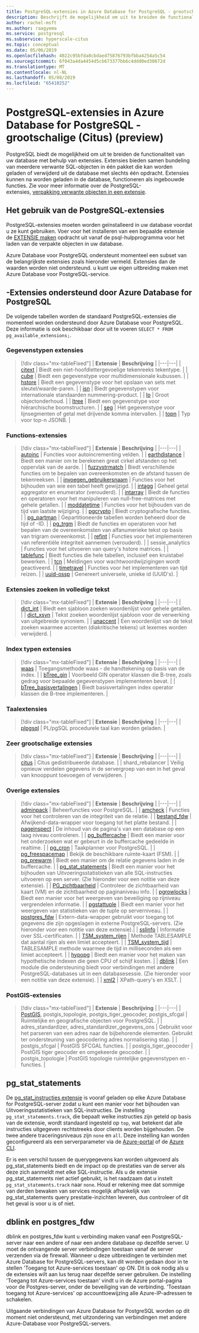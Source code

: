 ```yaml
---
title: PostgreSQL-extensies in Azure Database for PostgreSQL - grootschalige (Citus) (preview)
description: Beschrijft de mogelijkheid om uit te breiden de functionaliteit van uw database met behulp van uitbreidingen in Azure Database voor PostgreSQL.
author: rachel-msft
ms.author: raagyema
ms.service: postgresql
ms.subservice: hyperscale-citus
ms.topic: conceptual
ms.date: 05/06/2019
ms.openlocfilehash: 4022c95bfda8cbdaed75876793bfbba4254a5c54
ms.sourcegitcommit: 6f043a4da4454d5cb673377bb6c4ddd0ed30672d
ms.translationtype: MT
ms.contentlocale: nl-NL
ms.lasthandoff: 05/08/2019
ms.locfileid: "65410252"
---
```

# <a name="postgresql-extensions-in-azure-database-for-postgresql---hyperscale-citus-preview"></a>PostgreSQL-extensies in Azure Database for PostgreSQL - grootschalige (Citus) (preview)

PostgreSQL biedt de mogelijkheid om uit te breiden de functionaliteit van uw database met behulp van extensies. Extensies bieden samen bundeling van meerdere verwante SQL-objecten in één pakket die kan worden geladen of verwijderd uit de database met slechts één opdracht. Extensies kunnen na worden geladen in de database, functioneren als ingebouwde functies. Zie voor meer informatie over de PostgreSQL-extensies, [verpakking verwante objecten in een extensie](https://www.postgresql.org/docs/9.6/static/extend-extensions.html).

## <a name="how-to-use-postgresql-extensions"></a>Het gebruik van de PostgreSQL-extensies

PostgreSQL-extensies moeten worden geïnstalleerd in uw database voordat u ze kunt gebruiken. Voer voor het installeren van een bepaalde extensie de [EXTENSIE maken](https://www.postgresql.org/docs/9.6/static/sql-createextension.html) opdracht uit vanaf de psql-hulpprogramma voor het laden van de verpakte objecten in uw database.

Azure Database voor PostgreSQL ondersteunt momenteel een subset van de belangrijkste extensies zoals hieronder vermeld. Extensies dan de waarden worden niet ondersteund. u kunt uw eigen uitbreiding maken met Azure Database voor PostgreSQL-service.

## <a name="extensions-supported-by-azure-database-for-postgresql"></a>-Extensies ondersteund door Azure Database for PostgreSQL

De volgende tabellen worden de standaard PostgreSQL-extensies die momenteel worden ondersteund door Azure Database voor PostgreSQL. Deze informatie is ook beschikbaar door uit te voeren `SELECT * FROM pg_available_extensions;`.

### <a name="data-types-extensions"></a>Gegevenstypen extensies

> [!div class="mx-tableFixed"]
> | **Extensie** | **Beschrijving** |
> |---|---|
> | [citext](https://www.postgresql.org/docs/9.6/static/citext.html) | Biedt een niet-hoofdlettergevoelige tekenreeks tekentype. |
> | [cube](https://www.postgresql.org/docs/9.6/static/cube.html) | Biedt een gegevenstype voor multidimensionale kubussen. |
> | [hstore](https://www.postgresql.org/docs/9.6/static/hstore.html) | Biedt een gegevenstype voor het opslaan van sets met sleutel/waarde-paren. |
> | [isn](https://www.postgresql.org/docs/9.6/static/isn.html) | Biedt gegevenstypen voor internationale standaarden nummering-product. |
> | [lo](https://www.postgresql.org/docs/current/lo.html) | Groot objectonderhoud. |
> | [ltree](https://www.postgresql.org/docs/9.6/static/ltree.html) | Biedt een gegevenstype voor hiërarchische boomstructuren. |
> | [seg](https://www.postgresql.org/docs/current/seg.html) | Het gegevenstype voor lijnsegmenten of getal met drijvende komma intervallen. |
> | [topn](https://github.com/citusdata/postgresql-topn/) | Typ voor top-n JSONB. |

### <a name="functions-extensions"></a>Functions-extensies

> [!div class="mx-tableFixed"]
> | **Extensie** | **Beschrijving** |
> |---|---|
> | [autoinc](https://www.postgresql.org/docs/current/contrib-spi.html#id-1.11.7.45.7) | Functies voor autoincrementing velden. |
> | [earthdistance](https://www.postgresql.org/docs/9.6/static/earthdistance.html) | Biedt een manier om te berekenen great cirkel afstanden op het oppervlak van de aarde. |
> | [fuzzystrmatch](https://www.postgresql.org/docs/9.6/static/fuzzystrmatch.html) | Biedt verschillende functies om te bepalen van overeenkomsten en de afstand tussen de tekenreeksen. |
> | [invoegen\_gebruikersnaam](https://www.postgresql.org/docs/current/contrib-spi.html#id-1.11.7.45.8) | Functies voor het bijhouden van wie een tabel heeft gewijzigd. |
> | [intagg](https://www.postgresql.org/docs/current/intagg.html) | Geheel getal aggregator en enumerator (verouderd). |
> | [intarray](https://www.postgresql.org/docs/9.6/static/intarray.html) | Biedt de functies en operatoren voor het manipuleren van null-free-matrices met gehele getallen. |
> | [moddatetime](https://www.postgresql.org/docs/current/contrib-spi.html#id-1.11.7.45.9) | Functies voor het bijhouden van de tijd van laatste wijziging. |
> | [pgcrypto](https://www.postgresql.org/docs/9.6/static/pgcrypto.html) | Biedt cryptografische functies. |
> | [pg\_partman](https://pgxn.org/dist/pg_partman/doc/pg_partman.html) | Gepartitioneerde tabellen worden beheerd door de tijd of -ID. |
> | [pg\_trgm](https://www.postgresql.org/docs/9.6/static/pgtrgm.html) | Biedt de functies en operatoren voor het bepalen van de overeenkomsten van alfanumerieke tekst op basis van trigram overeenkomst. |
> | [refint](https://www.postgresql.org/docs/current/contrib-spi.html#id-1.11.7.45.5) | Functies voor het implementeren van referentiële integriteit aannemen (verouderd). |
> | sessie\_analytics | Functies voor het uitvoeren van query's hstore matrices. |
> | [tablefunc](https://www.postgresql.org/docs/9.6/static/tablefunc.html) | Biedt functies die hele tabellen, inclusief een kruistabel bewerken. |
> | [tcn](https://www.postgresql.org/docs/current/tcn.html) | Meldingen voor wachtwoordwijzigingen wordt geactiveerd. |
> | [timetravel](https://www.postgresql.org/docs/current/contrib-spi.html#id-1.11.7.45.6) | Functies voor het implementeren van tijd reizen. |
> | [uuid-ossp](https://www.postgresql.org/docs/9.6/static/uuid-ossp.html) | Genereert universele, unieke id (UUID's). |

### <a name="full-text-search-extensions"></a>Extensies zoeken in volledige tekst

> [!div class="mx-tableFixed"]
> | **Extensie** | **Beschrijving** |
> |---|---|
> | [dict\_int](https://www.postgresql.org/docs/9.6/static/dict-int.html) | Biedt een sjabloon zoeken woordenlijst voor gehele getallen. |
> | [dict\_xsyn](https://www.postgresql.org/docs/current/dict-xsyn.html) | Tekst zoeken woordenlijst sjabloon voor de verwerking van uitgebreide synoniem. |
> | [unaccent](https://www.postgresql.org/docs/9.6/static/unaccent.html) | Een woordenlijst van de tekst zoeken waarmee accenten (diakritische tekens) uit lexemes worden verwijderd. |

### <a name="index-types-extensions"></a>Index typen extensies

> [!div class="mx-tableFixed"]
> | **Extensie** | **Beschrijving** |
> |---|---|
> | [waas](https://www.postgresql.org/docs/current/bloom.html) | Toegangsmethode waas - de handtekening op basis van de index. |
> | [bTree\_gin](https://www.postgresql.org/docs/9.6/static/btree-gin.html) | Voorbeeld GIN operator klassen die B-tree, zoals gedrag voor bepaalde gegevenstypen implementeren bevat. |
> | [bTree\_basisvertalingen](https://www.postgresql.org/docs/9.6/static/btree-gist.html) | Biedt basisvertalingen index operator klassen die B-tree implementeren. |

### <a name="language-extensions"></a>Taalextensies

> [!div class="mx-tableFixed"]
> | **Extensie** | **Beschrijving** |
> |---|---|
> | [plpgsql](https://www.postgresql.org/docs/9.6/static/plpgsql.html) | PL/pgSQL procedurele taal kan worden geladen. |

### <a name="hyperscale-extensions"></a>Zeer grootschalige extensies

> [!div class="mx-tableFixed"]
> | **Extensie** | **Beschrijving** |
> |---|---|
> | [citus](https://github.com/citusdata/citus) | Citus gedistribueerde database. |
> | shard\_rebalancer | Veilig opnieuw verdelen gegevens in de servergroep van een in het geval van knooppunt toevoegen of verwijderen. |

### <a name="miscellaneous-extensions"></a>Overige extensies

> [!div class="mx-tableFixed"]
> | **Extensie** | **Beschrijving** |
> |---|---|
> | [adminpack](https://www.postgresql.org/docs/current/adminpack.html) | Beheerfuncties voor PostgreSQL. |
> | [amcheck](https://www.postgresql.org/docs/current/amcheck.html) | Functies voor het controleren van de integriteit van de relatie. |
> | [bestand\_fdw](https://www.postgresql.org/docs/current/file-fdw.html) | Afwijkend-data-wrapper voor toegang tot het platte bestand. |
> | [pageinspect](https://www.postgresql.org/docs/current/pageinspect.html) | De inhoud van de pagina's van een database op een laag niveau controleren. |
> | [pg\_buffercache](https://www.postgresql.org/docs/9.6/static/pgbuffercache.html) | Biedt een manier voor het onderzoeken wat er gebeurt in de buffercache gedeelde in realtime. |
> | [pg\_cron](https://github.com/citusdata/pg_cron) | Taakplanner voor PostgreSQL. |
> | [pg\_freespacemap](https://www.postgresql.org/docs/current/pgfreespacemap.html) | Bekijk de beschikbare ruimte-kaart (FSM). |
> | [pg\_prewarm](https://www.postgresql.org/docs/9.6/static/pgprewarm.html) | Biedt een manier om de relatie gegevens laden in de buffercache. |
> | [pg\_stat\_statements](https://www.postgresql.org/docs/9.6/static/pgstatstatements.html) | Biedt een manier voor het bijhouden van Uitvoeringsstatistieken van alle SQL-instructies uitvoeren op een server. (Zie hieronder voor een notitie van deze extensie). |
> | [PG\_zichtbaarheid](https://www.postgresql.org/docs/current/pgvisibility.html) | Controleer de zichtbaarheid van kaart (VM) en de zichtbaarheid op paginaniveau info. |
> | [pgrowlocks](https://www.postgresql.org/docs/9.6/static/pgrowlocks.html) | Biedt een manier voor het weergeven van beveiliging op rijniveau vergrendelen informatie. |
> | [pgstattuple](https://www.postgresql.org/docs/9.6/static/pgstattuple.html) | Biedt een manier voor het weergeven van statistieken van de tuple op serverniveau. |
> | [postgres\_fdw](https://www.postgresql.org/docs/9.6/static/postgres-fdw.html) | Extern-data-wrapper gebruikt voor toegang tot gegevens die zijn opgeslagen in externe PostgreSQL-servers. (Zie hieronder voor een notitie van deze extensie).|
> | [sslinfo](https://www.postgresql.org/docs/current/sslinfo.html) | Informatie over SSL-certificaten. |
> | [TSM\_system\_rijen](https://www.postgresql.org/docs/current/tsm-system-rows.html) | Methode TABLESAMPLE dat aantal rijen als een limiet accepteert. |
> | [TSM\_system\_tijd](https://www.postgresql.org/docs/current/tsm-system-time.html) | TABLESAMPLE methode waarmee de tijd in milliseconden als een limiet accepteert. |
> | [hypopg](https://hypopg.readthedocs.io/en/latest/) | Biedt een manier voor het maken van hypothetische indexen die geen CPU of schijf kosten. |
> | [dblink](https://www.postgresql.org/docs/current/dblink.html) | Een module die ondersteuning biedt voor verbindingen met andere PostgreSQL-databases uit in een databasesessie. (Zie hieronder voor een notitie van deze extensie). |
> | [xml2](https://www.postgresql.org/docs/current/xml2.html) | XPath-query's en XSLT. |


### <a name="postgis-extensions"></a>PostGIS-extensies

> [!div class="mx-tableFixed"]
> | **Extensie** | **Beschrijving** |
> |---|---|
> | [PostGIS](https://www.postgis.net/), postgis\_topologie, postgis\_tiger\_geocoder, postgis\_sfcgal | Ruimtelijke en geografische objecten voor PostgreSQL. |
> | adres\_standardizer, adres\_standardizer\_gegevens\_ons | Gebruikt voor het parseren van een adres naar de bijbehorende elementen. Gebruikt ter ondersteuning van geocodering adres normalisering stap. |
> | postgis\_sfcgal | PostGIS SFCGAL functies. |
> | postgis\_tiger\_geocoder | PostGIS tiger geocoder en omgekeerde geocoder. |
> | postgis\_topologie | PostGIS topologie ruimtelijke gegevenstypen en -functies. |


## <a name="pgstatstatements"></a>pg_stat_statements
De [pg\_stat\_instructies extensie](https://www.postgresql.org/docs/9.6/static/pgstatstatements.html) is vooraf geladen op elke Azure Database for PostgreSQL-server zodat u kunt een manier voor het bijhouden van Uitvoeringsstatistieken van SQL-instructies.
De instelling `pg_stat_statements.track`, die bepaalt welke instructies zijn geteld op basis van de extensie, wordt standaard ingesteld op `top`, wat betekent dat alle instructies uitgegeven rechtstreeks door clients worden bijgehouden. De twee andere traceringsniveaus zijn `none` en `all`. Deze instelling kan worden geconfigureerd als een serverparameter via de [Azure-portal](https://docs.microsoft.com/azure/postgresql/howto-configure-server-parameters-using-portal) of de [Azure CLI](https://docs.microsoft.com/azure/postgresql/howto-configure-server-parameters-using-cli).

Er is een verschil tussen de querygegevens kan worden uitgevoerd als pg_stat_statements biedt en de impact op de prestaties van de server als deze zich aanmeldt met elke SQL-instructie. Als u de extensie pg_stat_statements niet actief gebruikt, is het raadzaam dat u instelt `pg_stat_statements.track` naar `none`. Houd er rekening mee dat sommige van derden bewaken van services mogelijk afhankelijk van pg_stat_statements query prestatie-inzichten leveren, dus controleer of dit het geval is voor u is of niet.

## <a name="dblink-and-postgresfdw"></a>dblink en postgres_fdw
dblink en postgres_fdw kunt u verbinding maken vanaf een PostgreSQL-server naar een andere of naar een andere database op dezelfde server. U moet de ontvangende server verbindingen toestaan vanaf de server verzenden via de firewall. Wanneer u deze uitbreidingen te verbinden met Azure Database for PostgreSQL-servers, kan dit worden gedaan door in te stellen 'Toegang tot Azure-services toestaan' op ON. Dit is ook nodig als u de extensies wilt aan lus terug naar dezelfde server gebruiken. De instelling 'Toegang tot Azure-services toestaan' vindt u in de Azure portal-pagina voor de Postgres-server, onder de beveiliging van de verbinding. 'Toestaan toegang tot Azure-services' op accounttoewijzing alle Azure-IP-adressen te schakelen.

Uitgaande verbindingen van Azure Database for PostgreSQL worden op dit moment niet ondersteund, met uitzondering van verbindingen met andere Azure-Database voor PostgreSQL-servers.
